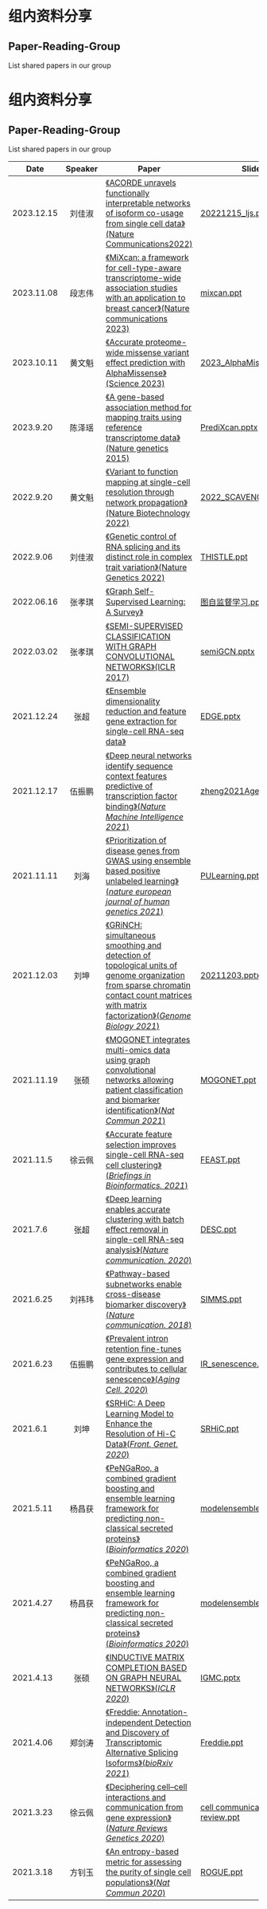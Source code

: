 # 组内资料分享

## Paper-Reading-Group

List shared papers in our group
# 组内资料分享

## Paper-Reading-Group

List shared papers in our group

| Date      | Speaker | Paper                                                        | Slide                                                       | Keywords |
| --------- | :-----: | ------------------------------------------------------------ | ------------------------------------------------------------ | -------- |
| 2023.12.15 | 刘佳淑  | [《ACORDE unravels functionally interpretable networks of isoform co-usage from single cell data》(Nature Communications2022)](https://doi.org/10.1038/s41467-022-29497-w) |[20221215_ljs.ppt](https://github.com/genemine/journalClub/blob/main/slides/20231215_ljs.pptx)| isoform共表达网络、单细胞 |
| 2023.11.08 | 段志伟  | [《MiXcan: a framework for cell-type-aware transcriptome-wide association studies with an application to breast cancer》(Nature communications 2023)](https://www.nature.com/articles/s41467-023-35888-4) |[mixcan.ppt](https://github.com/genemine/journalClub/blob/main/slides/mixcan.ppt)| TWAS |
| 2023.10.11 | 黄文魁  | [《Accurate proteome-wide missense variant effect prediction with AlphaMissense》(Science 2023)](https://doi.org/10.1126/science.adg7492) |[2023_AlphaMissense.ppt](https://github.com/genemine/journalClub/blob/main/slides/2023_AlphaMissense.pptx)| 错义突变致病性预测 |
| 2023.9.20 | 陈泽瑶  | [《A gene-based association method for mapping traits using reference transcriptome data》(Nature genetics 2015)](https://doi.org/10.1038/ng.3367) |[PrediXcan.pptx](https://github.com/genemine/journalClub/blob/main/slides/PrediXcan.pptx)| 单细胞 |
| 2022.9.20 | 黄文魁  | [《Variant to function mapping at single-cell resolution through network propagation》(Nature Biotechnology 2022)](https://doi.org/10.1038/s41587-022-01341-y) |[2022_SCAVENGE.ppt](https://github.com/genemine/journalClub/blob/main/slides/2022_SCAVENGE.pptx)| 单细胞 |
| 2022.9.06 | 刘佳淑  | [《Genetic control of RNA splicing and its distinct role in complex trait variation》(Nature Genetics 2022)](https://doi.org/10.1038/s41588-022-01154-4) |[THISTLE.ppt](https://github.com/genemine/journalClub/blob/main/slides/THISTLE.pptx)| sQTL   |
| 2022.06.16 | 张孝琪 | [《Graph Self-Supervised Learning: A Survey》](https://ieeexplore.ieee.org/abstract/document/9770382)| [图自监督学习.pptx](https://github.com/genemine/journalClub/blob/main/slides/%E5%9B%BE%E8%87%AA%E7%9B%91%E7%9D%A3%E5%AD%A6%E4%B9%A0.pptx)| 自监督学习 |
| 2022.03.02 | 张孝琪 | [《SEMI-SUPERVISED CLASSIFICATION WITH GRAPH CONVOLUTIONAL NETWORKS》(ICLR 2017)](https://openreview.net/forum?id=SJU4ayYgl)| [semiGCN.pptx](https://github.com/genemine/journalClub/blob/main/slides/semiGCN.pptx)| GCN |
| 2021.12.24 | 张超 | [《Ensemble dimensionality reduction and feature gene extraction for single-cell RNA-seq data》](https://www.nature.com/articles/s41467-020-19465-7)| [EDGE.pptx](https://github.com/genemine/journalClub/blob/main/slides/EDGE.pptx)| 单细胞降维和特征选择 |
| 2021.12.17 | 伍振鹏 | [《Deep neural networks identify sequence context features predictive of transcription factor binding》(*Nature Machine Intelligence 2021*)](https://www.nature.com/articles/s42256-020-00282-y)| [zheng2021AgentBind.pptx](https://github.com/genemine/journalClub/blob/main/slides/zheng2021AgentBind.pptx)| 转录因子结合预测 |
| 2021.11.11 | 刘海 | [《Prioritization of disease genes from GWAS using ensemble based positive unlabeled learning》(*nature  european journal of human genetics 2021*)](https://www.nature.com/articles/s41431-021-00930-w)| [PULearning.pptx](https://github.com/genemine/journalClub/blob/main/slides/PULearning.pptx)| 疾病基因预测 |
| 2021.12.03 | 刘坤 | [《GRiNCH: simultaneous smoothing and detection of topological units of genome organization from sparse chromatin contact count matrices with matrix factorization》(*Genome Biology 2021*)](https://genomebiology.biomedcentral.com/articles/10.1186/s13059-021-02378-z)| [20211203.pptx](https://github.com/genemine/journalClub/blob/main/slides/20211203.pptx)| TAD检测 |
| 2021.11.19 | 张硕 | [《MOGONET integrates multi-omics data using graph convolutional networks allowing patient classification and biomarker identification》(*Nat Commun 2021*)](https://www.nature.com/articles/s41467-021-23774-w)| [MOGONET.ppt](https://github.com/genemine/journalClub/blob/main/slides/MOGONET.pptx)| 多组学分类 |
| 2021.11.5 | 徐云佩  | [《Accurate feature selection improves single-cell RNA-seq cell clustering》(*Briefings in Bioinformatics. 2021*)](https://academic.oup.com/bib/article/22/5/bbab034/6145899?login=true)  |[FEAST.ppt](https://github.com/genemine/journalClub/blob/main/slides/FEAST.pptx)   |单细胞特征选择|
| 2021.7.6 | 张超  | [《Deep learning enables accurate clustering with batch effect removal in single-cell RNA-seq analysis》(*Nature communication. 2020*)](https://www.nature.com/articles/s41467-020-15851-3)  |[DESC.ppt](https://github.com/genemine/journalClub/blob/main/slides/DESC.pptx)   |单细胞聚类|
| 2021.6.25 | 刘祎玮  | [《Pathway-based subnetworks enable cross-disease biomarker discovery》(*Nature communication. 2018*)](https://www.nature.com/articles/s41467-018-07021-3)  |[SIMMS.ppt](https://github.com/genemine/journalClub/blob/main/slides/SIMMS.pptx)   |Pathway subnetwork及生存分析|
| 2021.6.23 | 伍振鹏  | [《Prevalent intron retention fine-tunes gene expression and contributes to cellular senescence》(*Aging Cell. 2020*)](https://onlinelibrary.wiley.com/doi/full/10.1111/acel.13276)  |[IR_senescence.ppt](https://github.com/genemine/journalClub/blob/main/slides/IR_senescence.pptx)   |内含子保留|
| 2021.6.1 | 刘坤  | [《SRHiC: A Deep Learning Model to Enhance the Resolution of Hi-C Data》(*Front. Genet. 2020*)](https://www.frontiersin.org/articles/10.3389/fgene.2020.00353/full)  |[SRHiC.ppt](https://github.com/genemine/journalClub/blob/main/slides/SRHiC.pptx)   |Hi-C数据增强|
| 2021.5.11 | 杨昌获  | [《PeNGaRoo, a combined gradient boosting and ensemble learning framework for predicting non-classical secreted proteins》(*Bioinformatics 2020*)](https://academic.oup.com/bioinformatics/article/36/3/704/5545087)  |[modelensemble.ppt](https://github.com/genemine/journalClub/blob/main/slides/modelensemble.pptx)   |模型集成|
| 2021.4.27 | 杨昌获  | [《PeNGaRoo, a combined gradient boosting and ensemble learning framework for predicting non-classical secreted proteins》(*Bioinformatics 2020*)](https://academic.oup.com/bioinformatics/article/36/3/704/5545087)  |[modelensemble.ppt](https://github.com/genemine/journalClub/blob/main/slides/modelensemble.pptx)   |模型集成|
| 2021.4.13 |  张硕   | [《INDUCTIVE MATRIX COMPLETION BASED ON GRAPH NEURAL NETWORKS》(*ICLR 2020*)](https://openreview.net/forum?id=ByxxgCEYDS)|[IGMC.pptx](https://github.com/genemine/journalClub/blob/main/slides/IGMC.pptx)|推荐系统|
| 2021.4.06 | 郑剑涛  |  [《Freddie: Annotation-independent Detection and Discovery of Transcriptomic Alternative Splicing Isoforms》(*bioRxiv 2021*)](https://www.biorxiv.org/content/10.1101/2021.01.20.427493v1.abstract)   |[Freddie.ppt](https://github.com/genemine/journalClub/blob/main/slides/Freddie.pptx)   | 三代测序；isoform预测|
| 2021.3.23 | 徐云佩  |  [《Deciphering cell–cell interactions and communication from gene expression》(*Nature Reviews Genetics 2020*)](https://www.nature.com/articles/s41576-020-00292-x) | [cell communication review.ppt](https://github.com/genemine/journalClub/blob/main/slides/cell%20communication%20review.pptx)  | 单细胞通讯 |
| 2021.3.18 | 方钊玉  | [《An entropy-based metric for assessing the purity of single cell populations》(*Nat Commun 2020*)](https://www.nature.com/articles/s41467-020-16904-3) |[ROGUE.ppt](https://github.com/genemine/journalClub/blob/main/slides/ROGUE.pptx)| 单细胞   |
